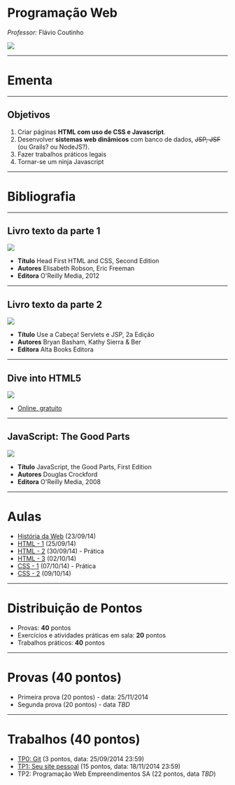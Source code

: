 # Programação Web
*Professor:* Flávio Coutinho

<img class="page-author-picture" src="images/flavio-avatar.jpg">

---
# Ementa

---
## Objetivos

1. Criar páginas **HTML com uso de CSS e Javascript**.
1. Desenvolver **sistemas web dinâmicos** com banco de dados, ~~JSP, JSF~~ (ou
  Grails? ou NodeJS?).
1. Fazer trabalhos práticos legais
1. Tornar-se um ninja Javascript

---
# Bibliografia

---
## **Livro texto** da parte 1

<div class="book-cover-container">
  <img class="book-cover" src="images/head-first-html-css.jpg">
  <div class="book-left"></div>
</div>

- **Título**	Head First HTML and CSS, Second Edition
- **Autores**	Elisabeth Robson, Eric Freeman
- **Editora** O'Reilly Media, 2012

---
## **Livro texto** da parte 2

<div class="book-cover-container">
  <img class="book-cover" src="images/head-first-servlets-jsp.jpg">
  <div class="book-left"></div>
</div>

- **Título**	Use a Cabeça! Servlets e JSP, 2a Edição
- **Autores**	Bryan Basham, Kathy Sierra & Ber
- **Editora** Alta Books Editora

---
## Dive into HTML5

<div class="book-cover-container">
  <img class="book-cover" src="images/dive-into-html5.png">
  <div class="book-left book-light"></div>
</div>

- [Online, gratuito](http://diveintohtml5.com.br/)

---
## JavaScript: The Good Parts

<div class="book-cover-container">
  <img class="book-cover" src="images/js-good-parts.png">
  <div class="book-left book-light"></div>
</div>

- **Título**	JavaScript, the Good Parts, First Edition
- **Autores**	Douglas Crockford
- **Editora** O'Reilly Media, 2008

---
# Aulas

- [História da Web](classes/intro/) (23/09/14)
- [HTML - 1](classes/html1/) (25/09/14)
- [HTML - 2](classes/html2/) (30/09/14) - Prática
- [HTML - 3](classes/html3/) (02/10/14)
- [CSS - 1](classes/css1/) (07/10/14) - Prática
- [CSS - 2](classes/css2) (09/10/14)


---
# Distribuição de Pontos

- Provas: **40** pontos
- Exercícios e atividades práticas em sala: **20** pontos
- Trabalhos práticos: **40** pontos

---
# Provas (40 pontos)

- Primeira prova (20 pontos) - data: 25/11/2014
- Segunda prova (20 pontos) - data _TBD_

---
# Trabalhos (40 pontos)

- [TP0: Git](assignments/tp0) (3 pontos, data: 25/09/2014 23:59)
- [TP1: Seu site pessoal][tp1] (15 pontos, data: 18/11/2014 23:59)
- TP2: Programação Web Empreendimentos SA (22 pontos, data _TBD_)

[tp1]: https://github.com/fegemo/cefet-web/blob/master/src/assignments/tp1/README.md#trabalho-pr%C3%A1tico-1---seu-site-pessoal
